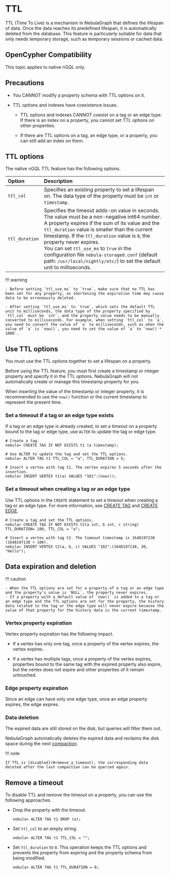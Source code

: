 # TTL

TTL (Time To Live) is a mechanism in NebulaGraph that defines the lifespan of data. Once the data reaches its predefined lifespan, it is automatically deleted from the database. This feature is particularly suitable for data that only needs temporary storage, such as temporary sessions or cached data.

## OpenCypher Compatibility

This topic applies to native nGQL only.

## Precautions

* You CANNOT modify a property schema with TTL options on it.

* TTL options and indexes have coexistence issues.

  + TTL options and indexes CANNOT coexist on a tag or an edge type. If there is an index on a property, you cannot set TTL options on other properties.

  + If there are TTL options on a tag, an edge type, or a property, you can still add an index on them.

## TTL options

The native nGQL TTL feature has the following options.

|Option|Description|
|:---|:---|
|`ttl_col`|Specifies an existing property to set a lifespan on. The data type of the property must be `int` or `timestamp`.|
|`ttl_duration`|Specifies the timeout adds-on value in seconds. The value must be a non-negative int64 number. A property expires if the sum of its value and the `ttl_duration` value is smaller than the current timestamp. If the `ttl_duration` value is `0`, the property never expires.<br/>You can set `ttl_use_ms` to `true` in the configuration file `nebula-storaged.conf` (default path: `/usr/local/nightly/etc/`) to set the default unit to milliseconds.|

!!! warning

    - Before setting `ttl_use_ms` to `true`, make sure that no TTL has been set for any property, as shortening the expiration time may cause data to be erroneously deleted.
 
    - After setting `ttl_use_ms` to `true`, which sets the default TTL unit to milliseconds, the data type of the property specified by `ttl_col` must be `int`, and the property value needs to be manually converted to milliseconds. For example, when setting `ttl_col` to `a`, you need to convert the value of `a` to milliseconds, such as when the value of `a` is `now()`, you need to set the value of `a` to `now() * 1000`.

## Use TTL options

You must use the TTL options together to set a lifespan on a property.

Before using the TTL feature, you must first create a timestamp or integer property and specify it in the TTL options. NebulaGraph will not automatically create or manage this timestamp property for you.

When inserting the value of the timestamp or integer property, it is recommended to use the `now()` function or the current timestamp to represent the present time.

### Set a timeout if a tag or an edge type exists

If a tag or an edge type is already created, to set a timeout on a property bound to the tag or edge type, use `ALTER` to update the tag or edge type.

```ngql
# Create a tag.
nebula> CREATE TAG IF NOT EXISTS t1 (a timestamp);

# Use ALTER to update the tag and set the TTL options.
nebula> ALTER TAG t1 TTL_COL = "a", TTL_DURATION = 5;

# Insert a vertex with tag t1. The vertex expires 5 seconds after the insertion.
nebula> INSERT VERTEX t1(a) VALUES "101":(now());
```

### Set a timeout when creating a tag or an edge type

Use TTL options in the `CREATE` statement to set a timeout when creating a tag or an edge type. For more information, see [CREATE TAG](../10.tag-statements/1.create-tag.md) and [CREATE EDGE](../11.edge-type-statements/1.create-edge.md).

```ngql
# Create a tag and set the TTL options.
nebula> CREATE TAG IF NOT EXISTS t2(a int, b int, c string) TTL_DURATION= 100, TTL_COL = "a";

# Insert a vertex with tag t2. The timeout timestamp is 1648197238 (1648197138 + 100).
nebula> INSERT VERTEX t2(a, b, c) VALUES "102":(1648197138, 30, "Hello");
```
## Data expiration and deletion

!!! caution

    - When the TTL options are set for a property of a tag or an edge type and the property's value is `NULL`, the property never expires. 
    - If a property with a default value of `now()` is added to a tag or an edge type and the TTL options are set for the property, the history data related to the tag or the edge type will never expire because the value of that property for the history data is the current timestamp.
  
### Vertex property expiration

Vertex property expiration has the following impact.

* If a vertex has only one tag, once a property of the vertex expires, the vertex expires.

* If a vertex has multiple tags, once a property of the vertex expires, properties bound to the same tag with the expired property also expire, but the vertex does not expire and other properties of it remain untouched.

### Edge property expiration

Since an edge can have only one edge type, once an edge property expires, the edge expires.

### Data deletion

The expired data are still stored on the disk, but queries will filter them out.

NebulaGraph automatically deletes the expired data and reclaims the disk space during the next [compaction](../../8.service-tuning/compaction.md).

!!! note

    If TTL is [disabled](#remove_a_timeout), the corresponding data deleted after the last compaction can be queried again.

## Remove a timeout

To disable TTL and remove the timeout on a property, you can use the following approaches.

* Drop the property with the timeout.

    ```ngql
    nebula> ALTER TAG t1 DROP (a);
    ```

* Set `ttl_col` to an empty string.

    ```ngql
    nebula> ALTER TAG t1 TTL_COL = "";
    ```

* Set `ttl_duration` to `0`. This operation keeps the TTL options and prevents the property from expiring and the property schema from being modified.

    ```ngql
    nebula> ALTER TAG t1 TTL_DURATION = 0;
    ```
